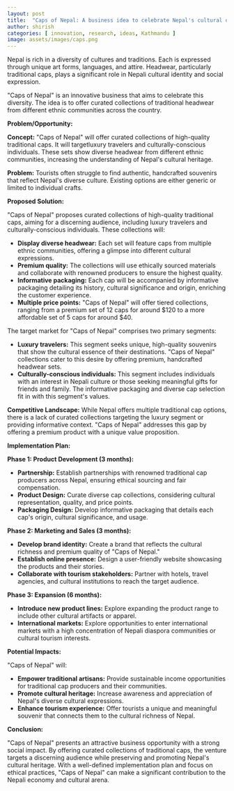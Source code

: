 ```yaml
---
layout: post
title:  "Caps of Nepal: A business idea to celebrate Nepal's cultural diversity"
author: shirish
categories: [ innovation, research, ideas, Kathmandu ]
image: assets/images/caps.png
---
```


Nepal is rich in a diversity of cultures and traditions. Each is expressed through unique art forms, languages, and attire. Headwear, particularly traditional caps, plays a significant role in Nepali cultural identity and social expression. 

"Caps of Nepal" is an innovative business that aims to celebrate this diversity. The idea is to offer curated collections of traditional headwear from different ethnic communities across the country. 

**Problem/Opportunity:**

**Concept:** "Caps of Nepal" will offer curated collections of high-quality traditional caps. It will targetluxury travelers and culturally-conscious individuals. These sets show diverse headwear from different ethnic communities, increasing the understanding of Nepal's cultural heritage.

**Problem:** Tourists often struggle to find authentic, handcrafted souvenirs that reflect Nepal's diverse culture. Existing options are either generic or limited to individual crafts.

**Proposed Solution:**

"Caps of Nepal" proposes curated collections of high-quality traditional caps, aiming for a discerning audience, including luxury travelers and culturally-conscious individuals. These collections will:

-   **Display diverse headwear:** Each set will feature caps from multiple ethnic communities, offering a glimpse into different cultural expressions.
-   **Premium quality:** The collections will use ethically sourced materials and collaborate with renowned producers to ensure the highest quality.
-   **Informative packaging:** Each cap will be accompanied by informative packaging detailing its history, cultural significance and origin, enriching the customer experience.
-   **Multiple price points:** "Caps of Nepal" will offer tiered collections, ranging from a premium set of 12 caps for around $120 to a more affordable set of 5 caps for around $40.

The target market for "Caps of Nepal" comprises two primary segments:

-   **Luxury travelers:** This segment seeks unique, high-quality souvenirs that show the cultural essence of their destinations. "Caps of Nepal" collections cater to this desire by offering premium, handcrafted headwear sets.
-   **Culturally-conscious individuals:** This segment includes individuals with an interest in Nepali culture or those seeking meaningful gifts for friends and family. The informative packaging and diverse cap selection fit in with this segment's values.

**Competitive Landscape:** While Nepal offers multiple traditional cap options, there is a lack of curated collections targeting the luxury segment or providing informative context. "Caps of Nepal" addresses this gap by offering a premium product with a unique value proposition.

**Implementation Plan:**

**Phase 1: Product Development (3 months):**

-   **Partnership:** Establish partnerships with renowned traditional cap producers across Nepal, ensuring ethical sourcing and fair compensation.
-   **Product Design:** Curate diverse cap collections, considering cultural representation, quality, and price points.
-   **Packaging Design:** Develop informative packaging that details each cap's origin, cultural significance, and usage.

**Phase 2: Marketing and Sales (3 months):**

-   **Develop brand identity:** Create a brand that reflects the cultural richness and premium quality of "Caps of Nepal."
-   **Establish online presence:** Design a user-friendly website showcasing the products and their stories.
-   **Collaborate with tourism stakeholders:** Partner with hotels, travel agencies, and cultural institutions to reach the target audience.

**Phase 3: Expansion (6 months):**

-   **Introduce new product lines:** Explore expanding the product range to include other cultural artifacts or apparel.
-   **International markets:** Explore opportunities to enter international markets with a high concentration of Nepali diaspora communities or cultural tourism interests.

**Potential Impacts:**

"Caps of Nepal" will:

-   **Empower traditional artisans:** Provide sustainable income opportunities for traditional cap producers and their communities.
-   **Promote cultural heritage:** Increase awareness and appreciation of Nepal's diverse cultural expressions.
-   **Enhance tourism experience:** Offer tourists a unique and meaningful souvenir that connects them to the cultural richness of Nepal.

**Conclusion:**

"Caps of Nepal" presents an attractive business opportunity with a strong social impact. By offering curated collections of traditional caps, the venture targets a discerning audience while preserving and promoting Nepal's cultural heritage. With a well-defined implementation plan and focus on ethical practices, "Caps of Nepal" can make a significant contribution to the Nepali economy and cultural arena.